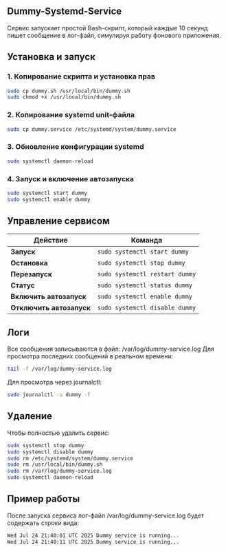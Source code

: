 ## Dummy-Systemd-Service
Сервис запускает простой Bash-скрипт, который каждые 10 секунд пишет сообщение в лог-файл, симулируя работу фонового приложения.  

## Установка и запуск

### 1. Копирование скрипта и установка прав

```bash
sudo cp dummy.sh /usr/local/bin/dummy.sh
sudo chmod +x /usr/local/bin/dummy.sh
```
### 2. Копирование systemd unit-файла
```bash
sudo cp dummy.service /etc/systemd/system/dummy.service
```
### 3. Обновление конфигурации systemd
```bash
sudo systemctl daemon-reload
```
### 4. Запуск и включение автозапуска
```bash
sudo systemctl start dummy
sudo systemctl enable dummy
```
## Управление сервисом
| Действие                 | Команда                        |
| ------------------------ | ------------------------------ |
| **Запуск**               | `sudo systemctl start dummy`   |
| **Остановка**            | `sudo systemctl stop dummy`    |
| **Перезапуск**           | `sudo systemctl restart dummy` |
| **Статус**               | `sudo systemctl status dummy`  |
| **Включить автозапуск**  | `sudo systemctl enable dummy`  |
| **Отключить автозапуск** | `sudo systemctl disable dummy` |


## Логи
Все сообщения записываются в файл: /var/log/dummy-service.log
Для просмотра последних сообщений в реальном времени:

```bash
tail -f /var/log/dummy-service.log
```
Для просмотра через journalctl:

```bash
sudo journalctl -u dummy -f
```
## Удаление
Чтобы полностью удалить сервис:

```bash
sudo systemctl stop dummy
sudo systemctl disable dummy
sudo rm /etc/systemd/system/dummy.service
sudo rm /usr/local/bin/dummy.sh
sudo rm /var/log/dummy-service.log
sudo systemctl daemon-reload
```

## Пример работы
После запуска сервиса лог-файл /var/log/dummy-service.log будет содержать строки вида:
```bash
Wed Jul 24 21:40:01 UTC 2025 Dummy service is running...
Wed Jul 24 21:40:11 UTC 2025 Dummy service is running...
```